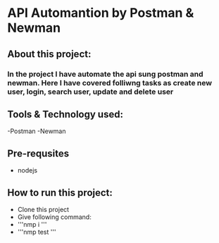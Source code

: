 # API Automantion by Postman & Newman

## About this project:
### In the project I have automate the api sung postman and newman. Here I have covered folliwng tasks as create new user, login, search user, update and delete user

## Tools & Technology used: 
-Postman
-Newman

## Pre-requsites
- nodejs

## How to run this project:
- Clone this project
- Give following command:
- '''nmp i '''
- '''nmp test '''
